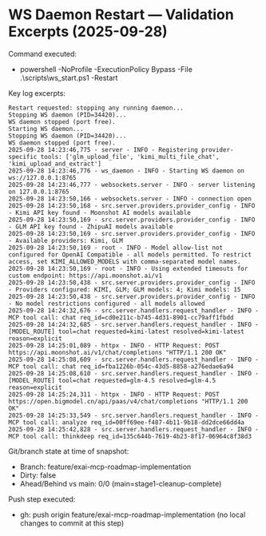 # WS Daemon Restart — Validation Excerpts (2025-09-28)

Command executed:

- powershell -NoProfile -ExecutionPolicy Bypass -File .\\scripts\\ws_start.ps1 -Restart

Key log excerpts:

```
Restart requested: stopping any running daemon...
Stopping WS daemon (PID=34420)...
WS daemon stopped (port free).
Starting WS daemon...
Stopping WS daemon (PID=34420)...
WS daemon stopped (port free).
2025-09-28 14:23:46,775 - server - INFO - Registering provider-specific tools: ['glm_upload_file', 'kimi_multi_file_chat', 'kimi_upload_and_extract']
2025-09-28 14:23:46,776 - ws_daemon - INFO - Starting WS daemon on ws://127.0.0.1:8765
2025-09-28 14:23:46,777 - websockets.server - INFO - server listening on 127.0.0.1:8765
2025-09-28 14:23:50,166 - websockets.server - INFO - connection open
2025-09-28 14:23:50,168 - src.server.providers.provider_config - INFO - Kimi API key found - Moonshot AI models available
2025-09-28 14:23:50,169 - src.server.providers.provider_config - INFO - GLM API key found - ZhipuAI models available
2025-09-28 14:23:50,169 - src.server.providers.provider_config - INFO - Available providers: Kimi, GLM
2025-09-28 14:23:50,169 - root - INFO - Model allow-list not configured for OpenAI Compatible - all models permitted. To restrict access, set KIMI_ALLOWED_MODELS with comma-separated model names.
2025-09-28 14:23:50,169 - root - INFO - Using extended timeouts for custom endpoint: https://api.moonshot.ai/v1
2025-09-28 14:23:50,438 - src.server.providers.provider_config - INFO - Providers configured: KIMI, GLM; GLM models: 4; Kimi models: 15
2025-09-28 14:23:50,438 - src.server.providers.provider_config - INFO - No model restrictions configured - all models allowed
2025-09-28 14:24:32,676 - src.server.handlers.request_handler - INFO - MCP tool call: chat req_id=cd0e211c-b745-4d31-8901-cc79aff1fbdd
2025-09-28 14:24:32,685 - src.server.handlers.request_handler - INFO - [MODEL_ROUTE] tool=chat requested=kimi-latest resolved=kimi-latest reason=explicit
2025-09-28 14:25:01,089 - httpx - INFO - HTTP Request: POST https://api.moonshot.ai/v1/chat/completions "HTTP/1.1 200 OK"
2025-09-28 14:25:08,609 - src.server.handlers.request_handler - INFO - MCP tool call: chat req_id=fba1226b-054c-43d5-8858-a276edae6a94
2025-09-28 14:25:08,610 - src.server.handlers.request_handler - INFO - [MODEL_ROUTE] tool=chat requested=glm-4.5 resolved=glm-4.5 reason=explicit
2025-09-28 14:25:24,311 - httpx - INFO - HTTP Request: POST https://open.bigmodel.cn/api/paas/v4/chat/completions "HTTP/1.1 200 OK"
2025-09-28 14:25:33,549 - src.server.handlers.request_handler - INFO - MCP tool call: analyze req_id=00ff69ee-f487-4b11-9b18-dd2dce66dd4a
2025-09-28 14:25:42,828 - src.server.handlers.request_handler - INFO - MCP tool call: thinkdeep req_id=135c644b-7619-4b23-8f17-06964c8f38d3
```

Git/branch state at time of snapshot:

- Branch: feature/exai-mcp-roadmap-implementation
- Dirty: false
- Ahead/Behind vs main: 0/0 (main=stage1-cleanup-complete)

Push step executed:

- gh: push origin feature/exai-mcp-roadmap-implementation (no local changes to commit at this step)

